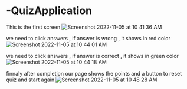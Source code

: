 # -QuizApplication

This is the first screen
![Screenshot 2022-11-05 at 10 41 36 AM](https://user-images.githubusercontent.com/37290193/200118025-176fc2d4-5b37-4db7-bf12-124f15c68cd4.png)


we need to click answers , if answer is wrong , it shows in red color
![Screenshot 2022-11-05 at 10 44 01 AM](https://user-images.githubusercontent.com/37290193/200118029-b8bd4e4b-34df-4765-8193-8362c4c7daa9.png)


we need to click answers , if answer is correct , it shows in green color 
![Screenshot 2022-11-05 at 10 44 18 AM](https://user-images.githubusercontent.com/37290193/200118031-1af1338e-ff88-45e6-8148-449d25f64c50.png)


finnaly after completion our page shows the points and a button to reset quiz and start again
![Screenshot 2022-11-05 at 10 48 28 AM](https://user-images.githubusercontent.com/37290193/200118020-bd551f34-eac3-46ee-8353-2cff0bf6b600.png)
